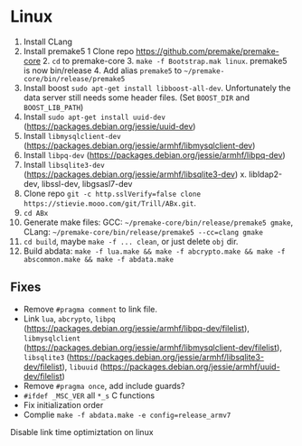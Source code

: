 # Linux

1. Install CLang
2. Install premake5
    1 Clone repo https://github.com/premake/premake-core
    2. `cd` to premake-core
    3. `make -f Bootstrap.mak linux`. premake5 is now bin/release
    4. Add alias `premake5` to `~/premake-core/bin/release/premake5`
3. Install boost `sudo apt-get install libboost-all-dev`. Unfortunately the data server still needs some header files. (Set `BOOST_DIR` and `BOOST_LIB_PATH`)
4. Install `sudo apt-get install uuid-dev` (https://packages.debian.org/jessie/uuid-dev)
5. Install `libmysqlclient-dev` (https://packages.debian.org/jessie/armhf/libmysqlclient-dev)
6. Install `libpq-dev` (https://packages.debian.org/jessie/armhf/libpq-dev)
7. Install `libsqlite3-dev` (https://packages.debian.org/jessie/armhf/libsqlite3-dev)
x. libldap2-dev, libssl-dev, libgsasl7-dev
8. Clone repo `git -c http.sslVerify=false clone https://stievie.mooo.com/git/Trill/ABx.git`.
9. `cd ABx`
10. Generate make files: GCC: `~/premake-core/bin/release/premake5 gmake`, CLang: `~/premake-core/bin/release/premake5 --cc=clang gmake`
11. `cd build`, maybe `make -f ... clean`, or just delete `obj` dir.
12. Build abdata: `make -f lua.make && make -f abcrypto.make && make -f abscommon.make && make -f abdata.make`

## Fixes

* Remove `#pragma comment` to link file. 
* Link `lua`, `abcrypto`, `libpq` (https://packages.debian.org/jessie/armhf/libpq-dev/filelist), 
`libmysqlclient` (https://packages.debian.org/jessie/armhf/libmysqlclient-dev/filelist), 
`libsqlite3` (https://packages.debian.org/jessie/armhf/libsqlite3-dev/filelist), 
`libuuid` (https://packages.debian.org/jessie/armhf/uuid-dev/filelist)
* Remove `#pragma once`, add include guards?
* `#ifdef _MSC_VER` all `*_s` C functions
* Fix initialization order
* Complie `make -f abdata.make -e config=release_armv7`

Disable link time optimiztation on linux

